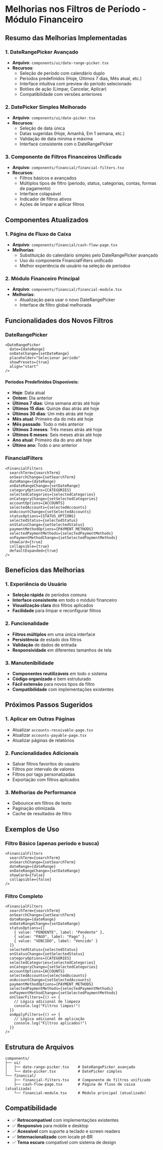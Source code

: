 # Melhorias nos Filtros de Período - Módulo Financeiro

## Resumo das Melhorias Implementadas

### 1. DateRangePicker Avançado
- **Arquivo**: `components/ui/date-range-picker.tsx`
- **Recursos**:
  - Seleção de período com calendário duplo
  - Períodos predefinidos (Hoje, Últimos 7 dias, Mês atual, etc.)
  - Interface intuitiva com preview do período selecionado
  - Botões de ação (Limpar, Cancelar, Aplicar)
  - Compatibilidade com versões anteriores

### 2. DatePicker Simples Melhorado
- **Arquivo**: `components/ui/date-picker.tsx`
- **Recursos**:
  - Seleção de data única
  - Datas sugeridas (Hoje, Amanhã, Em 1 semana, etc.)
  - Validação de data mínima e máxima
  - Interface consistente com o DateRangePicker

### 3. Componente de Filtros Financeiros Unificado
- **Arquivo**: `components/financial/financial-filters.tsx`
- **Recursos**:
  - Filtros básicos e avançados
  - Múltiplos tipos de filtro (período, status, categorias, contas, formas de pagamento)
  - Interface colapsável
  - Indicador de filtros ativos
  - Ações de limpar e aplicar filtros

## Componentes Atualizados

### 1. Página de Fluxo de Caixa
- **Arquivo**: `components/financial/cash-flow-page.tsx`
- **Melhorias**:
  - Substituição do calendário simples pelo DateRangePicker avançado
  - Uso do componente FinancialFilters unificado
  - Melhor experiência de usuário na seleção de períodos

### 2. Módulo Financeiro Principal
- **Arquivo**: `components/financial/financial-module.tsx`
- **Melhorias**:
  - Atualização para usar o novo DateRangePicker
  - Interface de filtro global melhorada

## Funcionalidades dos Novos Filtros

### DateRangePicker
```tsx
<DateRangePicker
  date={dateRange}
  onDateChange={setDateRange}
  placeholder="Selecionar período"
  showPresets={true}
  align="start"
/>
```

#### Períodos Predefinidos Disponíveis:
- **Hoje**: Data atual
- **Ontem**: Dia anterior
- **Últimos 7 dias**: Uma semana atrás até hoje
- **Últimos 15 dias**: Quinze dias atrás até hoje
- **Últimos 30 dias**: Um mês atrás até hoje
- **Mês atual**: Primeiro dia do mês até hoje
- **Mês passado**: Todo o mês anterior
- **Últimos 3 meses**: Três meses atrás até hoje
- **Últimos 6 meses**: Seis meses atrás até hoje
- **Ano atual**: Primeiro dia do ano até hoje
- **Último ano**: Todo o ano anterior

### FinancialFilters
```tsx
<FinancialFilters
  searchTerm={searchTerm}
  onSearchChange={setSearchTerm}
  dateRange={dateRange}
  onDateRangeChange={setDateRange}
  categoryOptions={CATEGORIES}
  selectedCategories={selectedCategories}
  onCategoryChange={setSelectedCategories}
  accountOptions={ACCOUNTS}
  selectedAccounts={selectedAccounts}
  onAccountChange={setSelectedAccounts}
  statusOptions={STATUS_OPTIONS}
  selectedStatus={selectedStatus}
  onStatusChange={setSelectedStatus}
  paymentMethodOptions={PAYMENT_METHODS}
  selectedPaymentMethods={selectedPaymentMethods}
  onPaymentMethodChange={setSelectedPaymentMethods}
  showCard={true}
  collapsible={true}
  defaultExpanded={true}
/>
```

## Benefícios das Melhorias

### 1. Experiência do Usuário
- **Seleção rápida** de períodos comuns
- **Interface consistente** em todo o módulo financeiro
- **Visualização clara** dos filtros aplicados
- **Facilidade** para limpar e reconfigurar filtros

### 2. Funcionalidade
- **Filtros múltiplos** em uma única interface
- **Persistência** de estado dos filtros
- **Validação** de dados de entrada
- **Responsividade** em diferentes tamanhos de tela

### 3. Manutenibilidade
- **Componentes reutilizáveis** em todo o sistema
- **Código organizado** e bem estruturado
- **Fácil extensão** para novos tipos de filtro
- **Compatibilidade** com implementações existentes

## Próximos Passos Sugeridos

### 1. Aplicar em Outras Páginas
- Atualizar `accounts-receivable-page.tsx`
- Atualizar `accounts-payable-page.tsx`
- Atualizar páginas de relatórios

### 2. Funcionalidades Adicionais
- Salvar filtros favoritos do usuário
- Filtros por intervalo de valores
- Filtros por tags personalizadas
- Exportação com filtros aplicados

### 3. Melhorias de Performance
- Debounce em filtros de texto
- Paginação otimizada
- Cache de resultados de filtro

## Exemplos de Uso

### Filtro Básico (apenas período e busca)
```tsx
<FinancialFilters
  searchTerm={searchTerm}
  onSearchChange={setSearchTerm}
  dateRange={dateRange}
  onDateRangeChange={setDateRange}
  showCard={false}
  collapsible={false}
/>
```

### Filtro Completo
```tsx
<FinancialFilters
  searchTerm={searchTerm}
  onSearchChange={setSearchTerm}
  dateRange={dateRange}
  onDateRangeChange={setDateRange}
  statusOptions={[
    { value: "PENDENTE", label: "Pendente" },
    { value: "PAGO", label: "Pago" },
    { value: "VENCIDO", label: "Vencido" }
  ]}
  selectedStatus={selectedStatus}
  onStatusChange={setSelectedStatus}
  categoryOptions={CATEGORIES}
  selectedCategories={selectedCategories}
  onCategoryChange={setSelectedCategories}
  accountOptions={ACCOUNTS}
  selectedAccounts={selectedAccounts}
  onAccountChange={setSelectedAccounts}
  paymentMethodOptions={PAYMENT_METHODS}
  selectedPaymentMethods={selectedPaymentMethods}
  onPaymentMethodChange={setSelectedPaymentMethods}
  onClearFilters={() => {
    // Lógica adicional de limpeza
    console.log("Filtros limpos!")
  }}
  onApplyFilters={() => {
    // Lógica adicional de aplicação
    console.log("Filtros aplicados!")
  }}
/>
```

## Estrutura de Arquivos

```
components/
├── ui/
│   ├── date-range-picker.tsx    # DateRangePicker avançado
│   └── date-picker.tsx          # DatePicker simples
└── financial/
    ├── financial-filters.tsx    # Componente de filtros unificado
    ├── cash-flow-page.tsx       # Página de fluxo de caixa (atualizada)
    └── financial-module.tsx     # Módulo principal (atualizado)
```

## Compatibilidade

- ✅ **Retrocompatível** com implementações existentes
- ✅ **Responsivo** para mobile e desktop
- ✅ **Acessível** com suporte a teclado e screen readers
- ✅ **Internacionalizado** com locale pt-BR
- ✅ **Tema escuro** compatível com sistema de design
